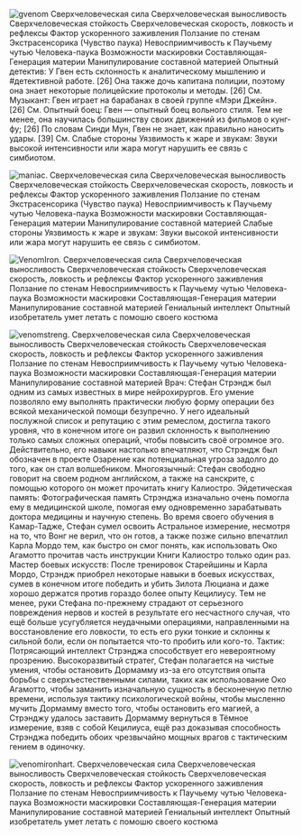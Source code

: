 ![gvenom](https://github.com/DMITRI766/DMMy-Superhero-Team/blob/main/Gvenom.png)
Сверхчеловеческая сила 
Сверхчеловеческая выносливость
Сверхчеловеческая стойкость
Сверхчеловеческая скорость, ловкость и рефлексы
Фактор ускоренного заживления
Ползание по стенам
Экстрасенсорика (Чувство паука)
Невосприимчивость к Паучьему чутью Человека-паука
Возможности маскировки
Составляющая-Генерация материи
Манипулирование составной материей
Опытный детектив: У Гвен есть склонность к аналитическому мышлению и #детективной работе. [26] Она также дочь капитана полиции, поэтому она знает некоторые полицейские протоколы и методы. [26] См.
Музыкант: Гвен играет на барабанах в своей группе «Мэри Джейн». [26] См.
Опытный боец: Гвен — опытный боец вольного стиля. Тем не менее, она научилась большинству своих движений из фильмов о кунг-фу; [26] По словам Синди Мун, Гвен не знает, как правильно наносить удары. [39] См.
Слабые стороны
Уязвимость к жаре и звукам: Звуки высокой интенсивности или жара могут нарушить ее связь с симбиотом. 

![maniac](https://github.com/DMITRI766/DMMy-Superhero-Team/blob/main/Maniac.png).
Сверхчеловеческая сила
Сверхчеловеческая выносливость
Сверхчеловеческая стойкость
Сверхчеловеческая скорость, ловкость и рефлексы
Фактор ускоренного заживления
Ползание по стенам
Экстрасенсорика (Чувство паука)
Невосприимчивость к Паучьему чутью Человека-паука
Возможности маскировки
Составляющая-Генерация материи
Манипулирование составной материей
Слабые стороны
Уязвимость к жаре и звукам: Звуки высокой интенсивности или жара могут нарушить ее связь с симбиотом. 

![VenomIron](https://github.com/DMITRI766/DMMy-Superhero-Team/blob/main/Venomized_Iron_Man.png).
Сверхчеловеческая сила
Сверхчеловеческая выносливость
Сверхчеловеческая стойкость
Сверхчеловеческая скорость, ловкость и рефлексы
Фактор ускоренного заживления
Ползание по стенам
Невосприимчивость к Паучьему чутью Человека-паука
Возможности маскировки
Составляющая-Генерация материи
Манипулирование составной материей
Гениальный интеллект
Опытный изобретатель
умет летать с помошю своего костюма

![venomstreng](https://github.com/DMITRI766/DMMy-Superhero-Team/blob/main/Venomzide_Dr._Strange.png).
Сверхчеловеческая сила
Сверхчеловеческая выносливость
Сверхчеловеческая стойкость
Сверхчеловеческая скорость, ловкость и рефлексы
Фактор ускоренного заживления
Ползание по стенам
Невосприимчивость к Паучьему чутью Человека-паука
Возможности маскировки
Составляющая-Генерация материи
Манипулирование составной материей
Врач: Стефан Стрэндж был одним из самых известных в мире нейрохирургов. Его умение позволяло ему выполнять практически любую форму операции без всякой механической помощи безупречно. У него идеальный послужной список и репутацию с этим ремеслом, достигла такого уровня, что в конечном итоге он развил склонность к выполнению только самых сложных операций, чтобы повысить своё огромное эго. Действительно, его навыки настолько впечатляют, что Стрэндж был обозначен в проекте Озарение как потенциальная угроза задолго до того, как он стал волшебником.
Многоязычный: Стефан свободно говорит на своем родном английском, а также на санскрите, с помощью которого он может прочитать книгу Калиостро.
Эйдетическая память: Фотографическая память Стрэнджа изначально очень помогла ему в медицинской школе, помогая ему одновременно зарабатывать доктора медицины и научную степень. Во время своего обучения в Камар-Тадже, Стефан сумел освоить Астральное измерение, несмотря на то, что Вонг не верил, что он готов, а также позже сильно впечатлил Карла Мордо тем, как быстро он смог понять, как использовать Око Агамотто прочитав часть инструкции Книги Калиостро только один раз.
Мастер боевых искусств: После тренировок Старейшины и Карла Мордо, Стрэндж приобрел некоторые навыки в боевых искусствах, сумев в конечном итоге победить и убить Зилота Люциана и даже хорошо держатся против гораздо более опыту Кецилиусу. Тем не менее, руки Стефана по-прежнему страдают от серьезного повреждения нервов и костей в результате его несчастного случая, что ещё больше усугубляется неудачными операциями, направленными на восстановление его ловкости, то есть его руки тонкие и склонны к сильной боли, если он попытается что-то пробить или кого-то.
Тактик: Потрясающий интеллект Стрэнджа способствует его невероятному прозрению. Высокоразвитый стратег, Стефан полагается на чистые умения, чтобы остановить Дормамму из-за его отсутствия опыта борьбы с сверхъестественными силами, таких как использование Око Агамотто, чтобы заманить изначальную сущность в бесконечную петлю времени, используя тактику психологической войны, чтобы мысленно мучить Дормамму вместо того, чтобы остановить его магией, а Стрэнджу удалось заставить Дормамму вернуться в Тёмное измерение, взяв с собой Кецилиуса, ещё раз доказывая способность Стрэнджа победить обоих чрезвычайно мощных врагов с тактическим гением в одиночку.

![venomironhart](https://github.com/DMITRI766/DMMy-Superhero-Team/blob/main/iron-heart-venom.png).
Сверхчеловеческая сила
Сверхчеловеческая выносливость
Сверхчеловеческая стойкость
Сверхчеловеческая скорость, ловкость и рефлексы
Фактор ускоренного заживления
Ползание по стенам
Невосприимчивость к Паучьему чутью Человека-паука
Возможности маскировки
Составляющая-Генерация материи
Манипулирование составной материей
Гениальный интеллект
Опытный изобретатель
умет летать с помошю своего костюма
